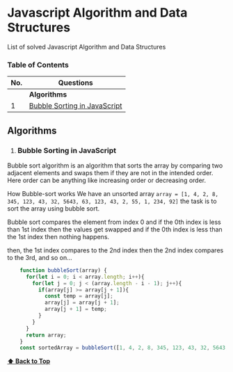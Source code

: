 # Javascript Algorithm and Data Structures
List of solved Javascript Algorithm and Data Structures

### Table of Contents

| No. | Questions |
| --- | --------- |
|   | **Algorithms** |
|1  | [Bubble Sorting in JavaScript](#bubble-sort) |

## Algorithms
    
1. ### Bubble Sorting in JavaScript

Bubble sort algorithm is an algorithm that sorts the array by comparing two adjacent elements and swaps them if they are not in the intended order. Here order can be anything like increasing order or decreasing order.

How Bubble-sort works
We have an unsorted array `array = [1, 4, 2, 8, 345, 123, 43, 32, 5643, 63, 123, 43, 2, 55, 1, 234, 92]` the task is to sort the array using bubble sort. 

Bubble sort compares the element from index 0 and if the 0th index is less than 1st index then the values get swapped and if the 0th index is less than the 1st index then nothing happens.

then, the 1st index compares to the 2nd index then the 2nd index compares to the 3rd, and so on…
    
```javascript
    function bubbleSort(array) {
      for(let i = 0; i < array.length; i++){
        for(let j = 0; j < (array.length - i - 1); j++){
          if(array[j] >= array[j + 1]){
            const temp = array[j];
            array[j] = array[j + 1];
            array[j + 1] = temp;
          }
        }
      }
      return array;
    }
    const sortedArray = bubbleSort([1, 4, 2, 8, 345, 123, 43, 32, 5643, 63, 123, 43, 2, 55, 1, 234, 92]);
```

   **[⬆ Back to Top](#table-of-contents)**
